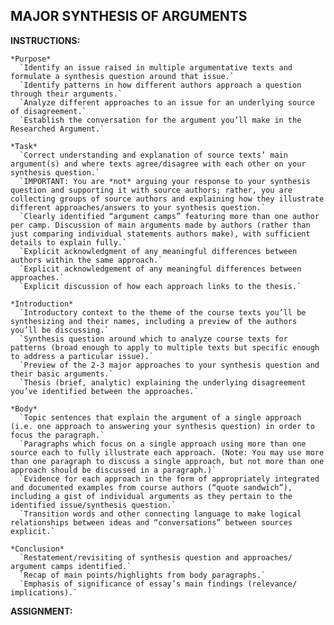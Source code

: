 ## MAJOR SYNTHESIS OF ARGUMENTS

  __INSTRUCTIONS:__

    *Purpose*
      `Identify an issue raised in multiple argumentative texts and formulate a synthesis question around that issue.`
      `Identify patterns in how different authors approach a question through their arguments.`
      `Analyze different approaches to an issue for an underlying source of disagreement.`
      `Establish the conversation for the argument you’ll make in the Researched Argument.`

    *Task*
      `Correct understanding and explanation of source texts’ main argument(s) and where texts agree/disagree with each other on your synthesis question.`
      `IMPORTANT: You are *not* arguing your response to your synthesis question and supporting it with source authors; rather, you are collecting groups of source authors and explaining how they illustrate different approaches/answers to your synthesis question.`
      `Clearly identified “argument camps” featuring more than one author per camp. Discussion of main arguments made by authors (rather than just comparing individual statements authors make), with sufficient details to explain fully.`
      `Explicit acknowledgment of any meaningful differences between authors within the same approach.`
      `Explicit acknowledgement of any meaningful differences between approaches.`
      `Explicit discussion of how each approach links to the thesis.`

    *Introduction*
      `Introductory context to the theme of the course texts you’ll be synthesizing and their names, including a preview of the authors you’ll be discussing.`
      `Synthesis question around which to analyze course texts for patterns (broad enough to apply to multiple texts but specific enough to address a particular issue).`
      `Preview of the 2-3 major approaches to your synthesis question and their basic arguments.`
      `Thesis (brief, analytic) explaining the underlying disagreement you’ve identified between the approaches.`

    *Body*
      `Topic sentences that explain the argument of a single approach (i.e. one approach to answering your synthesis question) in order to focus the paragraph.`
      `Paragraphs which focus on a single approach using more than one source each to fully illustrate each approach. (Note: You may use more than one paragraph to discuss a single approach, but not more than one approach should be discussed in a paragraph.)`
      `Evidence for each approach in the form of appropriately integrated and documented examples from course authors (“quote sandwich”), including a gist of individual arguments as they pertain to the identified issue/synthesis question.`
      `Transition words and other connecting language to make logical relationships between ideas and “conversations” between sources explicit.`

    *Conclusion*
      `Restatement/revisiting of synthesis question and approaches/ argument camps identified.`
      `Recap of main points/highlights from body paragraphs.`
      `Emphasis of significance of essay’s main findings (relevance/ implications).`

  __ASSIGNMENT:__

